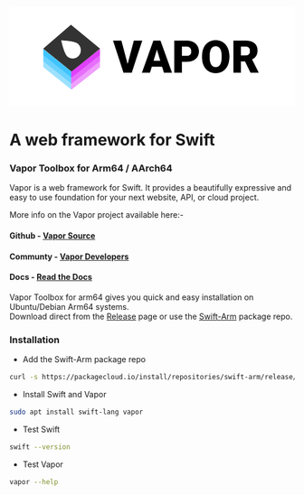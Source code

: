 <img 
	 src="https://github.com/futurejones/vapor-toolbox-arm64/blob/master/vapor_logo.png" 
	 height="176" 
	 alt="Vapor" 
    >

# A web framework for Swift
### Vapor Toolbox for Arm64 / AArch64
Vapor is a web framework for Swift. It provides a beautifully expressive and easy to use foundation for your next website, API, or cloud project.  

More info on the Vapor project available here:-
#### Github - [Vapor Source](https://github.com/vapor/vapor)  
#### Communty - [Vapor Developers](http://vapor.team/)
#### Docs - [Read the Docs](https://docs.vapor.codes/4.0/)

Vapor Toolbox for arm64 gives you quick and easy installation on Ubuntu/Debian Arm64 systems.  
Download direct from the [Release](#) page or use the [Swift-Arm](https://packagecloud.io/swift-arm/release) package repo.

### Installation
* Add the Swift-Arm package repo
```bash
curl -s https://packagecloud.io/install/repositories/swift-arm/release/script.deb.sh | sudo bash
```
* Install Swift and Vapor
```bash
sudo apt install swift-lang vapor
```
* Test Swift
```bash
swift --version
```
* Test Vapor
```bash
vapor --help
```
